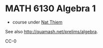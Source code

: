 # MATH 6130 Algebra 1

- course under [Nat Thiem](https://www.colorado.edu/math/nathaniel-thiem)

See also <http://quamash.net/prelims/algebra>.

CC-0
